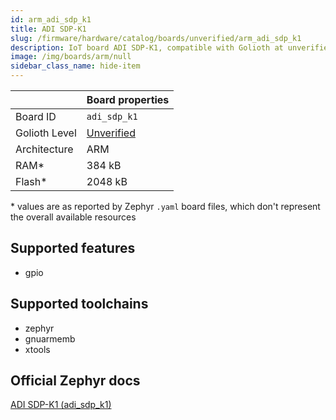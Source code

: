 ```yaml
---
id: arm_adi_sdp_k1
title: ADI SDP-K1
slug: /firmware/hardware/catalog/boards/unverified/arm_adi_sdp_k1
description: IoT board ADI SDP-K1, compatible with Golioth at unverified level.
image: /img/boards/arm/null
sidebar_class_name: hide-item
---
```


[//]: # (This is an auto-generated file, do not edit! Changes to it will be lost upon re-generation)



|                | Board properties     |
| -------------  | -------------------- |
| Board ID       | `adi_sdp_k1` |
| Golioth Level  | [Unverified](/firmware/hardware#unverified-boards) |
| Architecture   | ARM |
| RAM*           | 384 kB |
| Flash*         | 2048 kB |

\* values are as reported by Zephyr `.yaml` board files, which don't represent the overall available resources



## Supported features

* gpio

## Supported toolchains

* zephyr
* gnuarmemb
* xtools

## Official Zephyr docs

[ADI SDP-K1 (adi_sdp_k1)](https://docs.zephyrproject.org/3.6.0/boards/arm/adi_sdp_k1/doc/index.html)
